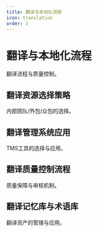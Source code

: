 ```yaml
---
title: 翻译与本地化流程
icon: translation
order: 2
---
```


# 翻译与本地化流程

翻译流程与质量控制。

## 翻译资源选择策略

内部团队/外包/众包的选择。

## 翻译管理系统应用

TMS工具的选择与应用。

## 翻译质量控制流程

质量保障与审核机制。

## 翻译记忆库与术语库

翻译资产的管理与应用。

